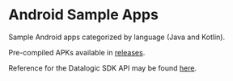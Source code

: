 # Android Sample Apps

Sample Android apps categorized by language (Java and Kotlin).

Pre-compiled APKs available in [releases](https://github.com/datalogic/android-samples-astudio/releases/tag/v2).

Reference for the Datalogic SDK API may be found [here](https://datalogic.github.io/android-sdk-docs/reference/packages.html).
